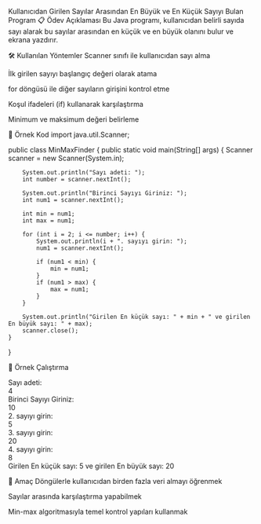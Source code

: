 Kullanıcıdan Girilen Sayılar Arasından En Büyük ve En Küçük Sayıyı Bulan Program
📋 Ödev Açıklaması
Bu Java programı, kullanıcıdan belirli sayıda sayı alarak
bu sayılar arasından en küçük ve en büyük olanını bulur ve ekrana yazdırır.

🛠️ Kullanılan Yöntemler
Scanner sınıfı ile kullanıcıdan sayı alma

İlk girilen sayıyı başlangıç değeri olarak atama

for döngüsü ile diğer sayıların girişini kontrol etme

Koşul ifadeleri (if) kullanarak karşılaştırma

Minimum ve maksimum değeri belirleme


📄 Örnek Kod
import java.util.Scanner;

public class MinMaxFinder {
    public static void main(String[] args) {
        Scanner scanner = new Scanner(System.in);

        System.out.println("Sayı adeti: ");
        int number = scanner.nextInt();

        System.out.println("Birinci Sayıyı Giriniz: ");
        int num1 = scanner.nextInt();

        int min = num1;
        int max = num1;

        for (int i = 2; i <= number; i++) {
            System.out.println(i + ". sayıyı girin: ");
            num1 = scanner.nextInt();

            if (num1 < min) {
                min = num1;
            }
            if (num1 > max) {
                max = num1;
            }
        }

        System.out.println("Girilen En küçük sayı: " + min + " ve girilen En büyük sayı: " + max);
        scanner.close();
    }
}


📝 Örnek Çalıştırma

Sayı adeti:  
4  
Birinci Sayıyı Giriniz:  
10  
2. sayıyı girin:  
5  
3. sayıyı girin:  
20  
4. sayıyı girin:  
8  
Girilen En küçük sayı: 5 ve girilen En büyük sayı: 20  






🎯 Amaç
Döngülerle kullanıcıdan birden fazla veri almayı öğrenmek

Sayılar arasında karşılaştırma yapabilmek

Min-max algoritmasıyla temel kontrol yapıları kullanmak




